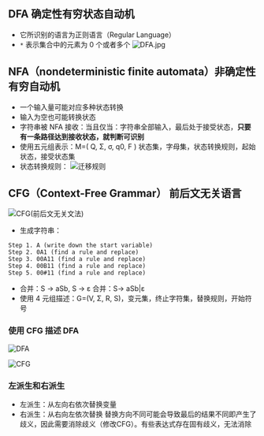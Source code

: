 ## DFA 确定性有穷状态自动机
- 它所识别的语言为正则语言（Regular Language）
- `*` 表示集合中的元素为 0 个或者多个
![DFA.jpg](http://upload-images.jianshu.io/upload_images/3022282-437f1b30bc4f20e8.jpg?imageMogr2/auto-orient/strip%7CimageView2/2/w/1240)

## NFA（nondeterministic finite automata）非确定性有穷自动机
- 一个输入量可能对应多种状态转换
- 输入为空也可能转换状态
- 字符串被 NFA 接收：当且仅当：字符串全部输入，最后处于接受状态，**只要有一条路径达到接收状态，就判断可识别**
- 使用五元组表示：M=( Q, Σ, σ, q0, F ) 状态集，字母集，状态转换规则，起始状态，接受状态集
- 状态转换规则：
![迁移规则](http://upload-images.jianshu.io/upload_images/3022282-095b453490fa9556.png?imageMogr2/auto-orient/strip%7CimageView2/2/w/1240)

## CFG（Context-Free Grammar） 前后文无关语言

![CFG(前后文无关文法)](http://upload-images.jianshu.io/upload_images/3022282-ede359a4ca0308cc.png?imageMogr2/auto-orient/strip%7CimageView2/2/w/1240)

- 生成字符串：
```
Step 1. A (write down the start variable)
Step 2. 0A1 (find a rule and replace)
Step 3. 00A11 (find a rule and replace)
Step 4. 00B11 (find a rule and replace)
Step 5. 00#11 (find a rule and replace)
```
- 合并：S -> aSb, S -> ε 合并：S-> aSb|ε
- 使用 4 元组描述：G=(V, Σ, R, S)，变元集，终止字符集，替换规则，开始符号

### 使用 CFG 描述 DFA

![DFA](http://upload-images.jianshu.io/upload_images/3022282-aa8ee116b024a43a.png?imageMogr2/auto-orient/strip%7CimageView2/2/w/1240)

![CFG](http://upload-images.jianshu.io/upload_images/3022282-eccbfd906009345b.png?imageMogr2/auto-orient/strip%7CimageView2/2/w/1240)

### 左派生和右派生
- 左派生：从左向右依次替换变量
- 右派生：从右向左依次替换
替换方向不同可能会导致最后的结果不同即产生了歧义，因此需要消除歧义（修改CFG）。有些表达式存在固有歧义，无法消除
